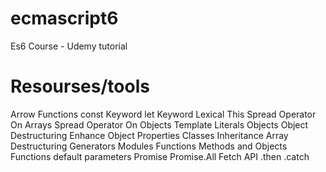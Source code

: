 # ecmascript6
Es6 Course - Udemy tutorial

# Resourses/tools
Arrow Functions
const Keyword
let Keyword
Lexical This
Spread Operator On Arrays
Spread Operator On Objects
Template Literals
Objects
Object Destructuring
Enhance Object Properties
Classes
Inheritance
Array Destructuring
Generators
Modules
Functions Methods and Objects
Functions default parameters
Promise
Promise.All
Fetch API
.then
.catch

